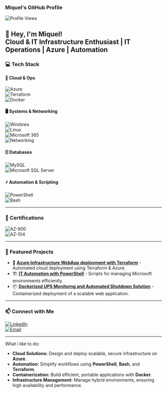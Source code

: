 ### **Miquel's GitHub Profile**  

![Profile Views](https://komarev.com/ghpvc/?username=MiquelGit&label=Profile%20Views&color=blue&style=flat)  

👋 **Hey, I'm Miquel!**  
Cloud & IT Infrastructure Enthusiast | IT Operations | Azure | Automation  
---
### **💻 Tech Stack**  

#### 🚀 **Cloud & Ops**  
![Azure](https://img.shields.io/badge/Azure-0078D4?style=for-the-badge&logo=microsoft-azure&logoColor=white)  
![Terraform](https://img.shields.io/badge/Terraform-623CE4?style=for-the-badge&logo=terraform&logoColor=white)  
![Docker](https://img.shields.io/badge/Docker-2496ED?style=for-the-badge&logo=docker&logoColor=white)  

#### 🖥️ **Systems & Networking**  
![Windows](https://img.shields.io/badge/Windows-0078D6?style=for-the-badge&logo=windows&logoColor=white)  
![Linux](https://img.shields.io/badge/Linux-FCC624?style=for-the-badge&logo=linux&logoColor=black)  
![Microsoft 365](https://img.shields.io/badge/Microsoft%20365-D83B01?style=for-the-badge&logo=microsoft&logoColor=white)  
![Networking](https://img.shields.io/badge/Networking-228B22?style=for-the-badge)  

#### 🗄️ **Databases**  
![MySQL](https://img.shields.io/badge/MySQL-4479A1?style=for-the-badge&logo=mysql&logoColor=white)  
![Microsoft SQL Server](https://img.shields.io/badge/SQL%20Server-CC2927?style=for-the-badge&logo=microsoft-sql-server&logoColor=white)  

#### ⚡ **Automation & Scripting**  
![PowerShell](https://img.shields.io/badge/PowerShell-5391FE?style=for-the-badge&logo=powershell&logoColor=white)  
![Bash](https://img.shields.io/badge/Bash-121011?style=for-the-badge&logo=gnu-bash&logoColor=white)  

---

### **📜 Certifications**  

![AZ-900](https://img.shields.io/badge/AZ--900-Microsoft%20Azure-0078D4?style=for-the-badge&logo=microsoft-azure&logoColor=white)  
![AZ-104](https://img.shields.io/badge/AZ--104-Microsoft%20Azure-0078D4?style=for-the-badge&logo=microsoft-azure&logoColor=white)  

---

### **📌 Featured Projects**  

- 🚀 **[Azure Infrastructure WebApp deployment with Terraform](#)** - Automated cloud deployment using Terraform & Azure.  
- 🏗 **[IT Automation with PowerShell](#)** - Scripts for managing Microsoft environments efficiently.  
- 📦 **[Dockerized UPS Monitorng and Automated Shutdown Solution](#)** - Containerized deployment of a scalable web application.  

---

### **📫 Connect with Me**  
[![LinkedIn](https://img.shields.io/badge/LinkedIn-0A66C2?style=for-the-badge&logo=linkedin&logoColor=white)](#)  
[![Email](https://img.shields.io/badge/Email-D14836?style=for-the-badge&logo=gmail&logoColor=white)](#)  

---

What i like to do:
- **Cloud Solutions:** Design and deploy scalable, secure infrastructure on **Azure**.
- **Automation:** Simplify workflows using **PowerShell**, **Bash**, and **Terraform**.
- **Containerization:** Build efficient, portable applications with **Docker**.
- **Infrastructure Management:** Manage hybrid environments, ensuring high availability and performance.

<!--
**miquelgarcia0/miquelgarcia0** is a ✨ _special_ ✨ repository because its `README.md` (this file) appears on your GitHub profile.
